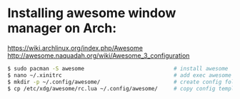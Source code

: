 #  Installing awesome window manager on Arch:
https://wiki.archlinux.org/index.php/Awesome
http://awesome.naquadah.org/wiki/Awesome_3_configuration
```bash
$ sudo pacman -S awesome                            # install awesome
$ nano ~/.xinitrc                                   # add exec awesome
$ mkdir -p ~/.config/awesome/                       # create config folder
$ cp /etc/xdg/awesome/rc.lua ~/.config/awesome/     # copy config template
```
